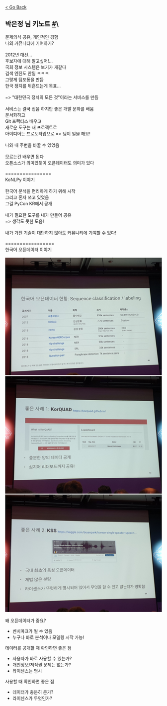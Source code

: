 [< Go Back](../index.md)

박은정 님 키노트 [#](https://www.pycon.kr/program/talk-detail?id=183)\
---

문제의식 공유, 개인적인 경험\
나의 커뮤니티에 기여하기?\
\
2012년 대선...\
후보자에 대해 알고싶어!...\
국회 정보 시스템은 보기가 개같다\
검색 엔진도 안됨 ㅋㅋㅋ\
그렇게 팀포퐁을 만듬\
한국 정치를 뒤흔드는게 목표...\
\
=> "대한민국 정치의 모든 것"이라는 서비스를 만듬\
\
서비스는 결국 접음 하지만 좋은 개발 문화를 배움\
문서화하고\
Git 프랙티스 배우고\
새로운 도구는 새 프로젝트로\
아이디어는 프로토타입으로 => 팀이 일을 해요!\
\
나와 내 주변을 바꿀 수 있었음\
\
모르는건 배우면 된다\
오픈소스가 의미있듯이 오픈데이터도 의미가 있다\
\
================\
KoNLPy 이야기\
\
한국어 분석을 편리하게 하기 위해 시작\
그리고 혼자 쓰고 있었음\
그걸 PyCon KR에서 공개\
\
내가 필요한 도구를 내가 만들어 공유\
=> 생각도 못한 도움!\
\
내가 가진 기술이 대단하지 않아도 커뮤니티에 기여할 수 있다!\
\
=================\
한국어 오픈데이터 이야기\
\
![한국어 오픈데이터 현황](./static/1.1.jpg)
![KorQUAD](./static/1.2.jpg)
![KSS](./static/1.3.jpg)

왜 오픈데이터가 중요?
* 벤치마크가 될 수 있음
* 누구나 바로 분석이나 모델링 시작 가능!


데이터를 공개할 때 확인하면 좋은 점
* 사용자가 바로 사용할 수 있는가?
* 개인정보/저작권 문제는 없는가?
* 라이센스는 명시

사용할 때 확인하면 좋은 점
* 데이터가 충분히 큰가?
* 라이센스가 무엇인가?
